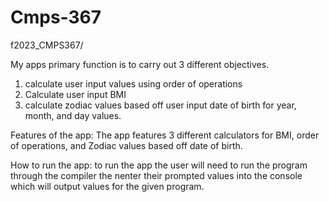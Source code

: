 # Cmps-367
f2023_CMPS367/

My apps primary function is to carry out 3 different objectives. 
1. calculate user input values using order of operations
2. Calculate user input BMI
3. calculate zodiac values based off user input date of birth for year, month, and day values.

Features of the app:
The app features 3 different calculators for BMI, order of operations, and Zodiac values based off date of birth.

How to run the app: to run the app the user will need to run the program through the compiler the nenter their prompted values into the console which will output values for the given program.
